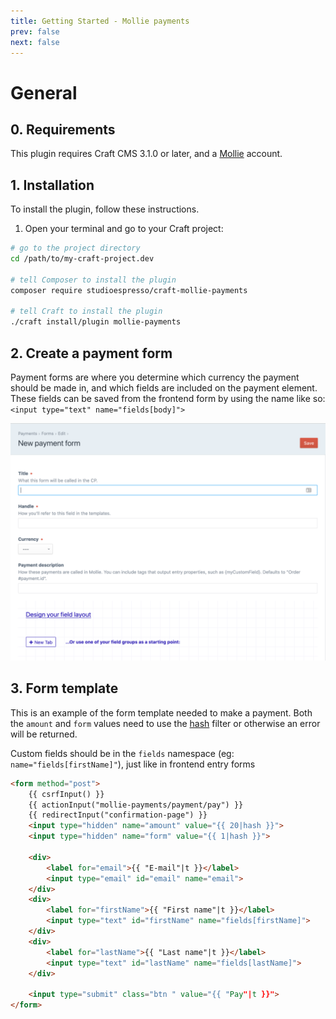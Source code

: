 ```yaml
---
title: Getting Started - Mollie payments
prev: false
next: false
---
```


# General

## 0. Requirements

This plugin requires Craft CMS 3.1.0 or later, and a [Mollie](https://www.mollie.com) account.


## 1. Installation

To install the plugin, follow these instructions.

1. Open your terminal and go to your Craft project:

```bash
# go to the project directory
cd /path/to/my-craft-project.dev

# tell Composer to install the plugin
composer require studioespresso/craft-mollie-payments

# tell Craft to install the plugin
./craft install/plugin mollie-payments
```

## 2. Create a payment form

Payment forms are where you determine which currency the payment should be made in, and which fields are included on the payment element. 
These fields can be saved from the frontend form by using the name like so: ``<input type="text" name="fields[body]">``

<img src="./images/paymentform.png">


## 3. Form template
This is an example of the form template needed to make a payment. Both the `amount` and `form` values need to use the [hash](https://docs.craftcms.com/v3/dev/filters.html#hash) filter or otherwise an error will be returned.

Custom fields should be in the `fields` namespace (eg: `name="fields[firstName]"`), just like in frontend entry forms

```html
<form method="post">
    {{ csrfInput() }}
    {{ actionInput("mollie-payments/payment/pay") }}
    {{ redirectInput("confirmation-page") }}
    <input type="hidden" name="amount" value="{{ 20|hash }}">
    <input type="hidden" name="form" value="{{ 1|hash }}">

    <div>
        <label for="email">{{ "E-mail"|t }}</label>
        <input type="email" id="email" name="email">
    </div>
    <div>
        <label for="firstName">{{ "First name"|t }}</label>
        <input type="text" id="firstName" name="fields[firstName]">
    </div>
    <div>
        <label for="lastName">{{ "Last name"|t }}</label>
        <input type="text" id="lastName" name="fields[lastName]">
    </div>

    <input type="submit" class="btn " value="{{ "Pay"|t }}">
</form>
```

 
